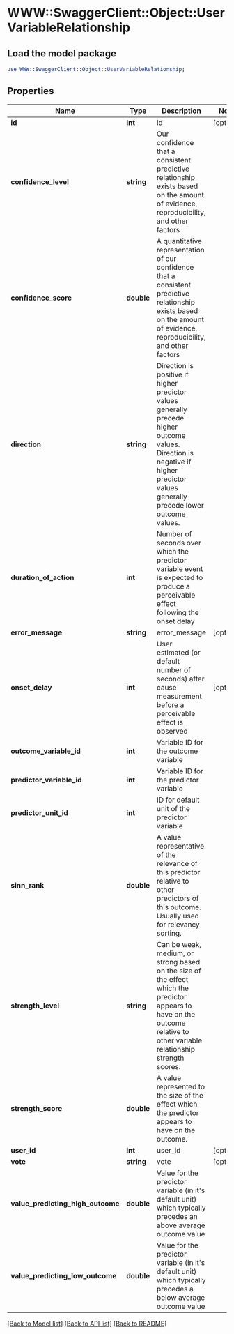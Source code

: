 # WWW::SwaggerClient::Object::UserVariableRelationship

## Load the model package
```perl
use WWW::SwaggerClient::Object::UserVariableRelationship;
```

## Properties
Name | Type | Description | Notes
------------ | ------------- | ------------- | -------------
**id** | **int** | id | [optional] 
**confidence_level** | **string** | Our confidence that a consistent predictive relationship exists based on the amount of evidence, reproducibility, and other factors | 
**confidence_score** | **double** | A quantitative representation of our confidence that a consistent predictive relationship exists based on the amount of evidence, reproducibility, and other factors | 
**direction** | **string** | Direction is positive if higher predictor values generally precede higher outcome values. Direction is negative if higher predictor values generally precede lower outcome values. | 
**duration_of_action** | **int** | Number of seconds over which the predictor variable event is expected to produce a perceivable effect following the onset delay | 
**error_message** | **string** | error_message | [optional] 
**onset_delay** | **int** | User estimated (or default number of seconds) after cause measurement before a perceivable effect is observed | [optional] 
**outcome_variable_id** | **int** | Variable ID for the outcome variable | 
**predictor_variable_id** | **int** | Variable ID for the predictor variable | 
**predictor_unit_id** | **int** | ID for default unit of the predictor variable | 
**sinn_rank** | **double** | A value representative of the relevance of this predictor relative to other predictors of this outcome.  Usually used for relevancy sorting. | 
**strength_level** | **string** | Can be weak, medium, or strong based on the size of the effect which the predictor appears to have on the outcome relative to other variable relationship strength scores. | 
**strength_score** | **double** | A value represented to the size of the effect which the predictor appears to have on the outcome. | 
**user_id** | **int** | user_id | [optional] 
**vote** | **string** | vote | [optional] 
**value_predicting_high_outcome** | **double** | Value for the predictor variable (in it&#39;s default unit) which typically precedes an above average outcome value | 
**value_predicting_low_outcome** | **double** | Value for the predictor variable (in it&#39;s default unit) which typically precedes a below average outcome value | 

[[Back to Model list]](../README.md#documentation-for-models) [[Back to API list]](../README.md#documentation-for-api-endpoints) [[Back to README]](../README.md)



